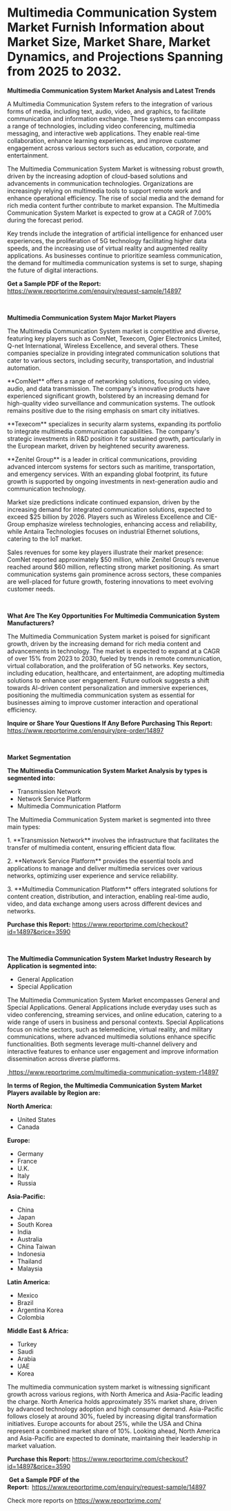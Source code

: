 <p><h1>Multimedia Communication System Market Furnish Information about Market Size, Market Share, Market Dynamics, and Projections Spanning from 2025 to 2032.</h1></p><p><strong>Multimedia Communication System Market Analysis and Latest Trends</strong></p>
<p><p>A Multimedia Communication System refers to the integration of various forms of media, including text, audio, video, and graphics, to facilitate communication and information exchange. These systems can encompass a range of technologies, including video conferencing, multimedia messaging, and interactive web applications. They enable real-time collaboration, enhance learning experiences, and improve customer engagement across various sectors such as education, corporate, and entertainment.</p><p>The Multimedia Communication System Market is witnessing robust growth, driven by the increasing adoption of cloud-based solutions and advancements in communication technologies. Organizations are increasingly relying on multimedia tools to support remote work and enhance operational efficiency. The rise of social media and the demand for rich media content further contribute to market expansion. The Multimedia Communication System Market is expected to grow at a CAGR of 7.00% during the forecast period. </p><p>Key trends include the integration of artificial intelligence for enhanced user experiences, the proliferation of 5G technology facilitating higher data speeds, and the increasing use of virtual reality and augmented reality applications. As businesses continue to prioritize seamless communication, the demand for multimedia communication systems is set to surge, shaping the future of digital interactions.</p></p>
<p><strong>Get a Sample PDF of the Report:&nbsp;</strong> <a href="https://www.reportprime.com/enquiry/request-sample/14897?utm_campaign=2245&utm_medium=2&utm_source=Github&utm_content=ia&utm_term=20032025&utm_id=multimedia-communication-system">https://www.reportprime.com/enquiry/request-sample/14897</a></p>
<p>&nbsp;</p>
<p><strong>Multimedia Communication System Major Market Players</strong></p>
<p><p>The Multimedia Communication System market is competitive and diverse, featuring key players such as ComNet, Texecom, Ogier Electronics Limited, Q-net International, Wireless Excellence, and several others. These companies specialize in providing integrated communication solutions that cater to various sectors, including security, transportation, and industrial automation.</p><p>**ComNet** offers a range of networking solutions, focusing on video, audio, and data transmission. The company's innovative products have experienced significant growth, bolstered by an increasing demand for high-quality video surveillance and communication systems. The outlook remains positive due to the rising emphasis on smart city initiatives.</p><p>**Texecom** specializes in security alarm systems, expanding its portfolio to integrate multimedia communication capabilities. The company's strategic investments in R&D position it for sustained growth, particularly in the European market, driven by heightened security awareness.</p><p>**Zenitel Group** is a leader in critical communications, providing advanced intercom systems for sectors such as maritime, transportation, and emergency services. With an expanding global footprint, its future growth is supported by ongoing investments in next-generation audio and communication technology.</p><p>Market size predictions indicate continued expansion, driven by the increasing demand for integrated communication solutions, expected to exceed $25 billion by 2026. Players such as Wireless Excellence and CIE-Group emphasize wireless technologies, enhancing access and reliability, while Antaira Technologies focuses on industrial Ethernet solutions, catering to the IoT market.</p><p>Sales revenues for some key players illustrate their market presence: ComNet reported approximately $50 million, while Zenitel Group’s revenue reached around $60 million, reflecting strong market positioning. As smart communication systems gain prominence across sectors, these companies are well-placed for future growth, fostering innovations to meet evolving customer needs.</p></p>
<p>&nbsp;</p>
<p><strong>What Are The Key Opportunities For Multimedia Communication System Manufacturers?</strong></p>
<p><p>The Multimedia Communication System market is poised for significant growth, driven by the increasing demand for rich media content and advancements in technology. The market is expected to expand at a CAGR of over 15% from 2023 to 2030, fueled by trends in remote communication, virtual collaboration, and the proliferation of 5G networks. Key sectors, including education, healthcare, and entertainment, are adopting multimedia solutions to enhance user engagement. Future outlook suggests a shift towards AI-driven content personalization and immersive experiences, positioning the multimedia communication system as essential for businesses aiming to improve customer interaction and operational efficiency.</p></p>
<p><strong>Inquire or Share Your Questions If Any Before Purchasing This Report:</strong> <a href="https://www.reportprime.com/enquiry/pre-order/14897?utm_campaign=2245&utm_medium=2&utm_source=Github&utm_content=ia&utm_term=20032025&utm_id=multimedia-communication-system">https://www.reportprime.com/enquiry/pre-order/14897</a></p>
<p>&nbsp;</p>
<p><strong>Market Segmentation</strong></p>
<p><strong>The Multimedia Communication System Market Analysis by types is segmented into:</strong></p>
<p><ul><li>Transmission Network</li><li>Network Service Platform</li><li>Multimedia Communication Platform</li></ul></p>
<p><p>The Multimedia Communication System market is segmented into three main types: </p><p>1. **Transmission Network** involves the infrastructure that facilitates the transfer of multimedia content, ensuring efficient data flow.</p><p>2. **Network Service Platform** provides the essential tools and applications to manage and deliver multimedia services over various networks, optimizing user experience and service reliability.</p><p>3. **Multimedia Communication Platform** offers integrated solutions for content creation, distribution, and interaction, enabling real-time audio, video, and data exchange among users across different devices and networks.</p></p>
<p><strong>Purchase this Report:&nbsp;</strong><a href="https://www.reportprime.com/checkout?id=14897&price=3590&utm_campaign=2245&utm_medium=2&utm_source=Github&utm_content=ia&utm_term=20032025&utm_id=multimedia-communication-system">https://www.reportprime.com/checkout?id=14897&price=3590</a></p>
<p>&nbsp;</p>
<p><strong>The Multimedia Communication System Market Industry Research by Application is segmented into:</strong></p>
<p><ul><li>General Application</li><li>Special Application</li></ul></p>
<p><p>The Multimedia Communication System Market encompasses General and Special Applications. General Applications include everyday uses such as video conferencing, streaming services, and online education, catering to a wide range of users in business and personal contexts. Special Applications focus on niche sectors, such as telemedicine, virtual reality, and military communications, where advanced multimedia solutions enhance specific functionalities. Both segments leverage multi-channel delivery and interactive features to enhance user engagement and improve information dissemination across diverse platforms.</p></p>
<p><a href="https://www.reportprime.com/multimedia-communication-system-r14897?utm_campaign=2245&utm_medium=2&utm_source=Github&utm_content=ia&utm_term=20032025&utm_id=multimedia-communication-system">&nbsp;https://www.reportprime.com/multimedia-communication-system-r14897</a></p>
<p><strong>In terms of Region, the Multimedia Communication System Market Players available by Region are:</strong></p>
<p>
    <p> <strong> North America: </strong>
        <ul>
            <li>United States</li>
            <li>Canada</li>
        </ul>
        </p> 
    <p> <strong> Europe: </strong>
        <ul>
            <li>Germany</li>
            <li>France</li>
            <li>U.K.</li>
            <li>Italy</li>
            <li>Russia</li>
        </ul>
        </p> 
    <p> <strong> Asia-Pacific: </strong>
        <ul>
            <li>China</li>
            <li>Japan</li>
            <li>South Korea</li>
            <li>India</li>
            <li>Australia</li>
            <li>China Taiwan</li>
            <li>Indonesia</li>
            <li>Thailand</li>
            <li>Malaysia</li>
        </ul>
        </p> 
    <p> <strong> Latin America: </strong>
        <ul>
            <li>Mexico</li>
            <li>Brazil</li>
            <li>Argentina Korea</li>
            <li>Colombia</li>
        </ul>
        </p> 
    <p> <strong> Middle East & Africa: </strong>
        <ul>
            <li>Turkey</li>
            <li>Saudi</li>
            <li>Arabia</li>
            <li>UAE</li>
            <li>Korea</li>
        </ul>
    </p>
    </p>
<p><p>The multimedia communication system market is witnessing significant growth across various regions, with North America and Asia-Pacific leading the charge. North America holds approximately 35% market share, driven by advanced technology adoption and high consumer demand. Asia-Pacific follows closely at around 30%, fueled by increasing digital transformation initiatives. Europe accounts for about 25%, while the USA and China represent a combined market share of 10%. Looking ahead, North America and Asia-Pacific are expected to dominate, maintaining their leadership in market valuation.</p></p>
<p><strong>Purchase this Report: </strong><a href="https://www.reportprime.com/checkout?id=14897&price=3590&utm_campaign=2245&utm_medium=2&utm_source=Github&utm_content=ia&utm_term=20032025&utm_id=multimedia-communication-system">https://www.reportprime.com/checkout?id=14897&price=3590</a></p>
<p>&nbsp;<strong>Get a Sample PDF of the Report:&nbsp;&nbsp;</strong><a href="https://www.reportprime.com/enquiry/request-sample/14897?utm_campaign=2245&utm_medium=2&utm_source=Github&utm_content=ia&utm_term=20032025&utm_id=multimedia-communication-system">https://www.reportprime.com/enquiry/request-sample/14897</a></p>
<p><strong></strong></p>
<p>Check more reports on <a href="https://www.reportprime.com/?utm_campaign=2245&utm_medium=2&utm_source=Github&utm_content=ia&utm_term=20032025&utm_id=multimedia-communication-system">https://www.reportprime.com/</a></p>